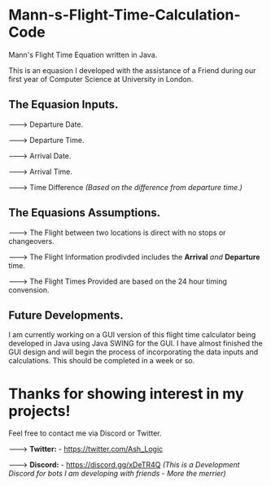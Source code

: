 # Mann-s-Flight-Time-Calculation-Code
Mann's Flight Time Equation written in Java.

This is an equasion I developed with the assistance of a Friend during our first year of Computer Science at University in London.

## The Equasion Inputs.

---> Departure Date.

---> Departure Time.

---> Arrival Date.

---> Arrival Time. 

---> Time Difference *(Based on the difference from departure time.)*


## The Equasions Assumptions.

---> The Flight between two locations is direct with no stops or changeovers.

---> The Flight Information prodivded includes the **Arrival** _and_ **Departure** time.

---> The Flight Times Provided are based on the 24 hour timing convension.


## Future Developments. 
I am currently working on a GUI version of this flight time calculator being developed in Java using Java SWING for the GUI.
I have almost finished the GUI design and will begin the process of incorporating the data inputs and calculations. 
This should be completed in a week or so.

# Thanks for showing interest in my projects!
Feel free to contact me via Discord or Twitter. 

---> **Twitter:** - https://twitter.com/Ash_Logic

---> **Discord:** - https://discord.gg/xDeTR4Q _(This is a Development Discord for bots I am developing with friends - More the merrier)_
